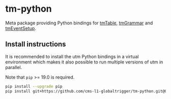 # tm-python

Meta package providing Python bindings for [tmTable](https://github.com/cms-l1-globaltrigger/tm-table), [tmGrammar](https://github.com/cms-l1-globaltrigger/tm-grammar) and [tmEventSetup](https://github.com/cms-l1-globaltrigger/tm-eventsetup).

## Install instructions

It is recommended to install the utm Python bindings in a virtual environment
which makes it also possible to run multiple versions of utm in parallel.

Note that `pip` >= 19.0 is required.

```bash
pip install --upgrade pip
pip install git+https://github.com/cms-l1-globaltrigger/tm-python.git@0.7.5
```

